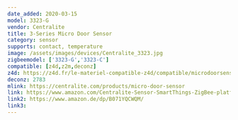 ```yaml
---
date_added: 2020-03-15
model: 3323-G
vendor: Centralite
title: 3-Series Micro Door Sensor
category: sensor
supports: contact, temperature
image: /assets/images/devices/Centralite_3323.jpg
zigbeemodel: ['3323-G','3323-C']
compatible: [z4d,z2m,deconz]
z4d: https://z4d.fr/le-materiel-compatible-z4d/compatible/microdoorsensor3323-c
deconz: 2783
mlink: https://centralite.com/products/micro-door-sensor
link: https://www.amazon.com/Centralite-Sensor-SmartThings-ZigBee-platforms/dp/B071YQCWQM
link2: https://www.amazon.de/dp/B071YQCWQM/
link3: 
---
```

